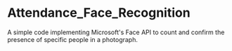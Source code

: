 # Attendance_Face_Recognition
A simple code implementing Microsoft's Face API to count and confirm the presence of specific people in a photograph.
